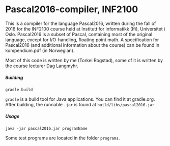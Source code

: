 # Pascal2016-compiler, INF2100
This is a compiler for the language Pascal2016, written during the fall of 2016 for the INF2100 course held at Institutt for informatikk (Ifi), Universitet i Oslo. Pascal2016 is a subset of Pascal, containing most of the original language, except for I/O-handling, floating point math. A specification for Pascal2016 (and additional information about the course) can be found in kompendium.pdf (in Norwegian).

Most of this code is written by me (Torkel Rogstad), some of it is written by the course lecturer Dag Langmyhr.

##### Building
```
gradle build
```
`gradle` is a build tool for Java applications. You can find it at gradle.org. After building, the runnable `.jar` is found at `build/libs/pascal2016.jar`

##### Usage
```
java -jar pascal2016.jar programName
```
Some test programs are located in the folder `programs`.
